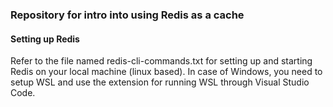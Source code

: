 ### Repository for intro into using Redis as a cache

#### Setting up Redis

Refer to the file named redis-cli-commands.txt for setting up and starting Redis
on your local machine (linux based). In case of Windows, you need to setup WSL
and use the extension for running WSL through Visual Studio Code.
